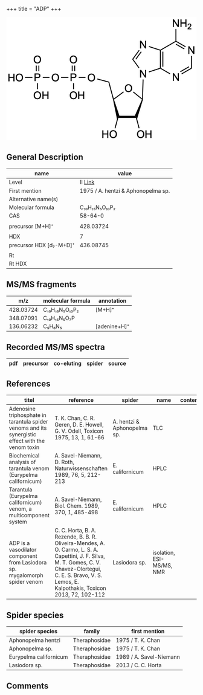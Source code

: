 +++
title = "ADP"
+++

![](/img/ADP.png)

## General Description

| name                    | value                              |
|-------------------------|------------------------------------|
| Level                   | II [Link](https://doi.org/10.1016/j.toxicon.2013.06.006)                                |
| First mention           | 1975 / A. hentzi & Aphonopelma sp. |
| Alternative name(s)     |                                    |
| Molecular formula       | C₁₀H₁₅N₅O₁₀P₂                      |
| CAS                     | 58-64-0                            |
|                         |                                    |
| precursor  [M+H]⁺       | 428.03724                          |
|                         |                                    |
| HDX                     | 7                                  |
| precursor HDX [d₇-M+D]⁺ | 436.08745                          |
|                         |                                    |
| Rt                      |                                    |
| Rt HDX                  |                                    |

## MS/MS fragments

| m/z       | molecular formula | annotation   |
|-----------|-------------------|--------------|
| 428.03724 | C₁₀H₁₆N₅O₁₀P₂     | [M+H]⁺       |
| 348.07091 | C₁₀H₁₅N₅O₇P       |              |
| 136.06232 | C₅H₆N₅            | [adenine+H]⁺ |

## Recorded MS/MS spectra

| pdf | precursor | co-eluting | spider    | source                       |
|-----|-----------|------------|-----------|------------------------------|

## References

| titel                                                                                             | reference                                                                                                                                                                                                       | spider                      | name                      | content | link                                                 |
|---------------------------------------------------------------------------------------------------|-----------------------------------------------------------------------------------------------------------------------------------------------------------------------------------------------------------------|-----------------------------|---------------------------|---------|------------------------------------------------------|
| Adenosine triphosphate in tarantula spider venoms and its synergistic effect with the venom toxin | T. K. Chan, C. R. Geren, D. E. Howell, G. V. Odell, Toxicon 1975, 13, 1, 61-66                                                                                                                                  | A. hentzi & Aphonopelma sp. | TLC                       |         | [Link](https://doi.org/10.1016/0041-0101(75)90159-2)         |
| Biochemical analysis of tarantula venom (Eurypelma californicum)                                  | A. Savel-Niemann, D. Roth, Naturwissenschaften 1989, 76, 5, 212-213                                                                                                                                             | E. californicum             | HPLC                      |         | [Link](https://link.springer.com/article/10.1007/BF00627688) |
| Tarantula (Eurypelma californicum) venom, a multicomponent system                                 | A. Savel-Niemann, Biol. Chem. 1989, 370, 1, 485-498                                                                                                                                                             | E. californicum             | HPLC                      |         | [Link](https://doi.org/10.1515/bchm3.1989.370.1.485)         |
| ADP is a vasodilator component from Lasiodora sp. mygalomorph spider venom                        | C. C. Horta, B. A. Rezende, B. B. R. Oliveira-Mendes, A. O. Carmo, L. S. A. Capettini, J. F. Silva, M. T. Gomes, C. V. Chavez-Olortegui, C. E. S. Bravo, V. S. Lemos, E. Kalpothakis, Toxicon 2013, 72, 102-112 | Lasiodora sp.               | isolation, ESI-MS/MS, NMR |         | [Link](https://doi.org/10.1016/j.toxicon.2013.06.006)        |

## Spider species

| spider species         | family        | first mention           |
|------------------------|---------------|-------------------------|
| Aphonopelma hentzi     | Theraphosidae | 1975 / T. K. Chan       |
| Aphonopelma sp.        | Theraphosidae | 1975 / T. K. Chan       |
| Eurypelma californicum | Theraphosidae | 1989 / A. Savel-Niemann |
| Lasiodora sp.          | Theraphosidae | 2013 / C. C. Horta      |

## Comments